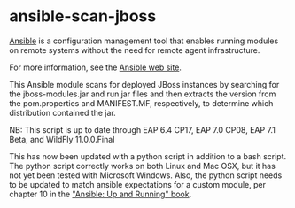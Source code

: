 ansible-scan-jboss
==================

[Ansible](http://ansible.com) is a configuration management tool that
enables running modules on remote systems without the need for remote
agent infrastructure.

For more information, see the [Ansible web site](http://ansible.com).

This Ansible module scans for deployed JBoss instances by searching
for the jboss-modules.jar and run.jar files and then extracts the
version from the pom.properties and MANIFEST.MF, respectively, to
determine which distribution contained the jar.

NB:  This script is up to date through EAP 6.4 CP17, EAP 7.0 CP08,
     EAP 7.1 Beta, and WildFly 11.0.0.Final

This has now been updated with a python script in addition to a
bash script.  The python script correctly works on both Linux and
Mac OSX, but it has not yet been tested with Microsoft Windows.
Also, the python script needs to be updated to match ansible
expectations for a custom module, per chapter 10 in the ["Ansible:
Up and Running" book](http://shop.oreilly.com/product/0636920035626.do).

